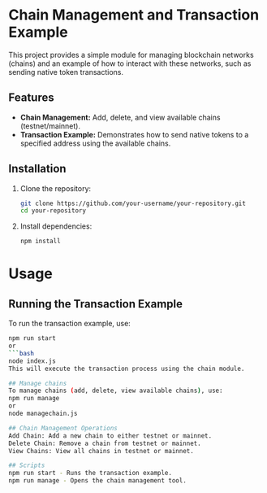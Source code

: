 # Chain Management and Transaction Example

This project provides a simple module for managing blockchain networks (chains) and an example of how to interact with these networks, such as sending native token transactions.

## Features

- **Chain Management:** Add, delete, and view available chains (testnet/mainnet).
- **Transaction Example:** Demonstrates how to send native tokens to a specified address using the available chains.

## Installation

1. Clone the repository:
   ```bash
   git clone https://github.com/your-username/your-repository.git
   cd your-repository
2. Install dependencies:
   ```bash
   npm install

# Usage
## Running the Transaction Example
   To run the transaction example, use:
   ```bash
   npm run start
   or
   ```bash
   node index.js
   This will execute the transaction process using the chain module.

## Manage chains
To manage chains (add, delete, view available chains), use:
npm run manage
or
node managechain.js

## Chain Management Operations
Add Chain: Add a new chain to either testnet or mainnet.
Delete Chain: Remove a chain from testnet or mainnet.
View Chains: View all chains in testnet or mainnet.

## Scripts
npm run start - Runs the transaction example.
npm run manage - Opens the chain management tool.
